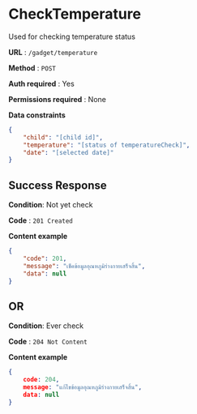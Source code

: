 # CheckTemperature

Used for checking temperature status

**URL** : `/gadget/temperature`

**Method** : `POST`

**Auth required** : Yes

**Permissions required** :  None

**Data constraints**

```json
{
    "child": "[child id]",
    "temperature": "[status of temperatureCheck]",
    "date": "[selected date]"
}
```

## Success Response

**Condition**: Not yet check

**Code** : `201 Created` 

**Content example**

```json
{
    "code": 201,
    "message": "เช็คข้อมูลอุณหภูมิร่างกายเสร็จสิ้น",
    "data": null
}
```

## **OR**

**Condition**: Ever check

**Code** : `204 Not Content` 

**Content example**

```json
{
    code: 204,
    message: "แก้ไขข้อมูลอุณหภูมิร่างกายเสร็จสิ้น",
    data: null
}
```
